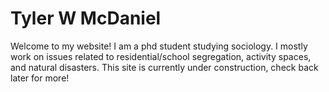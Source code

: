 # Tyler W McDaniel
Welcome to my website! I am a phd student studying sociology. I mostly work on issues related to residential/school segregation, activity spaces, and natural disasters. This site is currently under construction, check back later for more!
